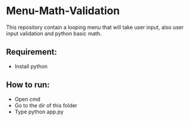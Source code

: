 # Menu-Math-Validation
This repository contain a looping menu that will take user input, also user input validation and python basic math.
## Requirement:
- Install python

## How to run:
- Open cmd
- Go to the dir of this folder
- Type python app.py
